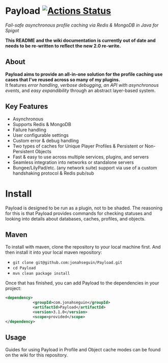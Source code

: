 # Payload [![Actions Status](https://github.com/jonahseguin/Payload/workflows/Java%20CI/badge.svg)](https://github.com/jonahseguin/Payload/actions)
*Fail-safe asynchronous profile caching via Redis &amp; MongoDB in Java for Spigot*

**This README and the wiki documentation is currently out of date and needs to be re-written to reflect the new 2.0 re-write.**

## About

**Payload aims to provide an all-in-one solution for the profile caching use cases that I've reused across so many of my plugins.**  
It features *error handling*, *verbose debugging*, *an API with asynchronous events*, and *easy expandibility* through an abstract layer-based system.


## Key Features
- Asynchronous
- Supports Redis & MongoDB
- Failure handling
- User configurable settings
- Custom error & debug handling
- Two types of caches for Unique Player Profiles & Persistent or Non-Persistent Objects
- Fast & easy to use across multiple services, plugins, and servers
- Seamless integration into networks or standalone servers
- Bungee/LilyPad/etc. (any network suite) support via use of a custom handshaking protocol & Redis pub/sub

# Install
Payload is designed to be run as a plugin, not to be shaded.  The reasoning for this is that Payload provides commands for checking statuses and looking into details about databases, caches, profiles, and objects.

## Maven
To install with maven, clone the repository to your local machine first.  And then install it into your local maven repository:
- `git clone git@github.com:jonahseguin/Payload.git`
- `cd Payload`
- `mvn clean package install`

Once that has finished, you can add Payload to the dependencies in your project:
```xml
<dependency>
            <groupId>com.jonahseguin</groupId>
            <artifactId>Payload</artifactId>
            <version>3.1.0</version>
            <scope>provided</scope>
</dependency>
```

## Usage
Guides for using Payload in Profile and Object cache modes can be found on the wiki for this repository.

